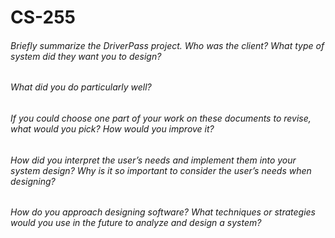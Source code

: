 # CS-255

###### Briefly summarize the DriverPass project. Who was the client? What type of system did they want you to design?



###### What did you do particularly well?



###### If you could choose one part of your work on these documents to revise, what would you pick? How would you improve it?



###### How did you interpret the user’s needs and implement them into your system design? Why is it so important to consider the user’s needs when designing?



###### How do you approach designing software? What techniques or strategies would you use in the future to analyze and design a system?

